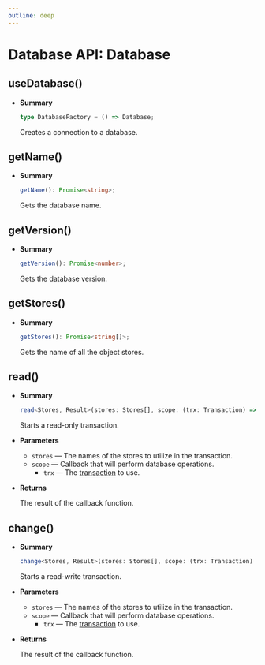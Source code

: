 ```yaml
---
outline: deep
---
```


# Database API: Database

## useDatabase()

- **Summary**

  ```ts
  type DatabaseFactory = () => Database;
  ```

  Creates a connection to a database.

## getName()

- **Summary**

  ```ts
  getName(): Promise<string>;
  ```

  Gets the database name.

## getVersion()

- **Summary**

  ```ts
  getVersion(): Promise<number>;
  ```

  Gets the database version.

## getStores()

- **Summary**

  ```ts
  getStores(): Promise<string[]>;
  ```

  Gets the name of all the object stores.

## read()

- **Summary**

  ```ts
  read<Stores, Result>(stores: Stores[], scope: (trx: Transaction) => Promise<Result>): Promise<Result>;
  ```

  Starts a read-only transaction.

- **Parameters**

  - `stores` — The names of the stores to utilize in the transaction.
  - `scope` — Callback that will perform database operations.
    - `trx` — The [transaction](transaction) to use.

- **Returns**

  The result of the callback function.

## change()

- **Summary**

  ```ts
  change<Stores, Result>(stores: Stores[], scope: (trx: Transaction) => Promise<Result>): Promise<Result>;
  ```

  Starts a read-write transaction.

- **Parameters**

  - `stores` — The names of the stores to utilize in the transaction.
  - `scope` — Callback that will perform database operations.
    - `trx` — The [transaction](transaction) to use.

- **Returns**

  The result of the callback function.
